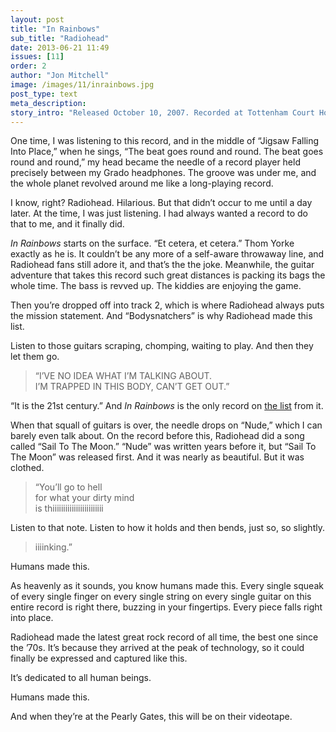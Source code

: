 ```yaml
---
layout: post
title: "In Rainbows"
sub_title: "Radiohead"
date: 2013-06-21 11:49
issues: [11]
order: 2
author: "Jon Mitchell"
image: /images/11/inrainbows.jpg
post_type: text
meta_description: 
story_intro: "Released October 10, 2007. Recorded at Tottenham Court House in Marlborough. Radiohead’s seventh record."
---
```

One time, I was listening to this record, and in the middle of “Jigsaw Falling Into Place,” when he sings, “The beat goes round and round. The beat goes round and round,” my head became the needle of a record player held precisely between my Grado headphones. The groove was under me, and the whole planet revolved around me like a long-playing record.

I know, right? Radiohead. Hilarious. But that didn’t occur to me until a day later. At the time, I was just listening. I had always wanted a record to do that to me, and it finally did.

*In Rainbows* starts on the surface. “Et cetera, et cetera.” Thom Yorke exactly as he is. It couldn’t be any more of a self-aware throwaway line, and Radiohead fans still adore it, and that’s the the joke. Meanwhile, the guitar adventure that takes this record such great distances is packing its bags the whole time. The bass is revved up. The kiddies are enjoying the game.

Then you’re dropped off into track 2, which is where Radiohead always puts the mission statement. And “Bodysnatchers” is why Radiohead made this list.

Listen to those guitars scraping, chomping, waiting to play. And then they let them go.

> “I’VE NO IDEA WHAT I’M TALKING ABOUT.   
> I’M TRAPPED IN THIS BODY, CAN’T GET OUT.”

“It is the 21st century.” And *In Rainbows* is the only record on [the list](/issue/11) from it.

When that squall of guitars is over, the needle drops on “Nude,” which I can barely even talk about. On the record before this, Radiohead did a song called “Sail To The Moon.” “Nude” was written years before it, but “Sail To The Moon” was released first. And it was nearly as beautiful. But it was clothed.

> “You’ll go to hell   
> for what your dirty mind   
> is thiiiiiiiiiiiiiiiiiiiiiiii

Listen to that note. Listen to how it holds and then bends, just so, so slightly.

> iiiinking.”

Humans made this.

As heavenly as it sounds, you know humans made this. Every single squeak of every single finger on every single string on every single guitar on this entire record is right there, buzzing in your fingertips. Every piece falls right into place.

Radiohead made the latest great rock record of all time, the best one since the ’70s. It’s because they arrived at the peak of technology, so it could finally be expressed and captured like this.

It’s dedicated to all human beings.

Humans made this.

And when they’re at the Pearly Gates, this will be on their videotape.